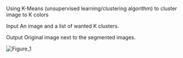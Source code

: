 Using K-Means (unsupervised learning/clustering algorithm) to cluster image to K colors

Input
An image and a list of wanted K clusters.

Output
Original image next to the segmented images.

![Figure_1](https://user-images.githubusercontent.com/53649764/74588016-bc25ba80-5001-11ea-93ec-062ff3943af6.png)
